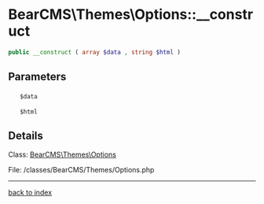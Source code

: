 # BearCMS\Themes\Options::__construct

```php
public __construct ( array $data , string $html )
```

## Parameters

&nbsp;&nbsp;&nbsp;&nbsp;&nbsp;&nbsp;`$data`

&nbsp;&nbsp;&nbsp;&nbsp;&nbsp;&nbsp;`$html`

## Details

Class: [BearCMS\Themes\Options](bearcms.themes.options.class.md)

File: /classes/BearCMS/Themes/Options.php

---

[back to index](index.md)

